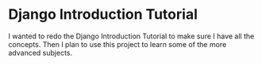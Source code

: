# Django Introduction Tutorial

I wanted to redo the Django Introduction Tutorial to make sure I have all the concepts. Then I plan to use this project to learn some of the more advanced subjects.
